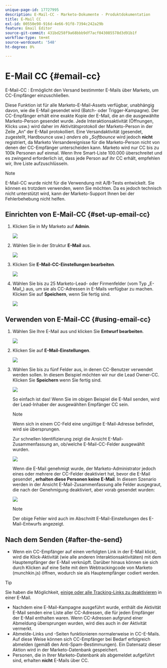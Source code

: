 ```yaml
---
unique-page-id: 17727995
description: E-Mail-CC - Marketo-Dokumente - Produktdokumentation
title: E-Mail CC
exl-id: 00550e98-916d-4e66-91f8-7394c242a29b
feature: Email Editor
source-git-commit: 431bd258f9a68bbb9df7acf043085578d3d91b1f
workflow-type: tm+mt
source-wordcount: '548'
ht-degree: 0%

---
```


# E-Mail CC {#email-cc}

E-Mail-CC : Ermöglicht den Versand bestimmter E-Mails über Marketo, um CC-Empfänger einzuschließen.

Diese Funktion ist für alle Marketo-E-Mail-Assets verfügbar, unabhängig davon, wie die E-Mail gesendet wird (Batch- oder Trigger-Kampagne). Der CC-Empfänger erhält eine exakte Kopie der E-Mail, die an die ausgewählte Marketo-Person gesendet wurde. Jede Interaktionsaktivität (Öffnungen, Klicks usw.) wird daher im Aktivitätsprotokoll der Marketo-Person in der Zeile „An“ der E-Mail protokolliert. Eine Versandaktivität (gesendet, zugestellt, Hardbounce usw.) _anders als „Softbounce_ wird jedoch **nicht** registriert, da Marketo Versandereignisse für die Marketo-Person nicht von denen der CC-Empfänger unterscheiden kann. Marketo wird nur CC bis zu 100k Personen auf einmal. Wenn Ihre Smart-Liste 100.000 überschreitet und es zwingend erforderlich ist, dass jede Person auf ihr CC erhält, empfehlen wir, Ihre Liste aufzuschlüsseln.

>[!NOTE]
>
>E-Mail-CC wurde nicht für die Verwendung mit A/B-Tests entwickelt. Sie können es trotzdem verwenden, wenn Sie möchten. Da es jedoch technisch nicht unterstützt wird, kann der Marketo-Support Ihnen bei der Fehlerbehebung nicht helfen.

## Einrichten von E-Mail-CC {#set-up-email-cc}

1. Klicken Sie in My Marketo auf **Admin**.

   ![](assets/one.png)

1. Wählen Sie in der Struktur **E-Mail** aus.

   ![](assets/two.png)

1. Klicken Sie **E-Mail-CC-Einstellungen bearbeiten**.

   ![](assets/three.png)

1. Wählen Sie bis zu 25 Marketo-Lead- oder Firmenfelder (vom Typ „E-Mail„) aus, um sie als CC-Adressen in E-Mails verfügbar zu machen. Klicken Sie auf **Speichern**, wenn Sie fertig sind.

   ![](assets/four.png)

## Verwenden von E-Mail-CC {#using-email-cc}

1. Wählen Sie Ihre E-Mail aus und klicken Sie **Entwurf bearbeiten**.

   ![](assets/five.png)

1. Klicken Sie auf **E-Mail-Einstellungen**.

   ![](assets/six.png)

1. Wählen Sie bis zu fünf Felder aus, in denen CC-Benutzer verwendet werden sollen. In diesem Beispiel möchten wir nur die Lead Owner-CC. Klicken Sie **Speichern** wenn Sie fertig sind.

   ![](assets/seven.png)

   So einfach ist das! Wenn Sie im obigen Beispiel die E-Mail senden, wird der Lead-Inhaber der ausgewählten Empfänger CC sein.

   >[!NOTE]
   >
   >Wenn sich in einem CC-Feld eine ungültige E-Mail-Adresse befindet, wird sie übersprungen.

   Zur schnellen Identifizierung zeigt die Ansicht E-Mail-Zusammenfassung an, ob/welche E-Mail-CC-Felder ausgewählt wurden.

   ![](assets/eight.png)

   Wenn die E-Mail genehmigt wurde, der Marketo-Administrator jedoch eines oder mehrere der CC-Felder deaktiviert hat, bevor die E-Mail gesendet **, erhalten diese Personen keine E-Mail**. In diesem Szenario werden in der Ansicht E-Mail-Zusammenfassung alle Felder ausgegraut, die nach der Genehmigung deaktiviert, aber vorab gesendet wurden:

   ![](assets/removal.png)

   >[!NOTE]
   >
   >Der obige Fehler wird auch im Abschnitt E-Mail-Einstellungen des E-Mail-Entwurfs angezeigt.

## Nach dem Senden {#after-the-send}

* Wenn ein CC-Empfänger auf einen verfolgten Link in der E-Mail klickt, wird die Klick-Aktivität (wie alle anderen Interaktionsaktivitäten) mit dem Hauptempfänger der E-Mail verknüpft. Darüber hinaus können sie sich durch Klicken auf eine Seite mit dem Webtrackingcode von Marketo (munchkin.js) öffnen, wodurch sie als Hauptempfänger codiert werden.

>[!TIP]
>
>Sie haben die Möglichkeit, [einige oder alle Tracking-Links zu deaktivieren](/help/marketo/product-docs/email-marketing/general/functions-in-the-editor/disable-tracking-for-an-email-link.md) in einer E-Mail.

* Nachdem eine E-Mail-Kampagne ausgeführt wurde, enthält die Aktivität E-Mail senden eine Liste aller CC-Adressen, die für jeden Empfänger der E-Mail enthalten waren. Wenn CC-Adressen aufgrund einer Abmeldung übersprungen wurden, wird dies auch in der Aktivität vermerkt.
* Abmelde-Links und -Seiten funktionieren normalerweise in CC-E-Mails. Auf diese Weise können sich CC-Empfänger bei Bedarf erfolgreich abmelden (gemäß den Anti-Spam-Bestimmungen). Ein Datensatz dieser Aktion wird in der Marketo-Datenbank gespeichert.
* Personen, die in Ihrer Marketo-Datenbank als abgemeldet aufgeführt sind, erhalten **nicht** E-Mails über CC.

